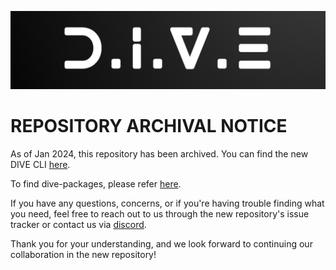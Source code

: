 ![DIVE](img/DIVE.png)

# REPOSITORY ARCHIVAL NOTICE 

As of Jan 2024, this repository has been archived. You can find the new DIVE CLI [here](https://github.com/HugoByte/DIVE).

To find dive-packages, please refer [here](https://github.com/HugoByte/dive-packages).

If you have any questions, concerns, or if you're having trouble finding what you need, feel free to reach out to us through the new repository's issue tracker or contact us via [discord](https://discord.gg/GyRQSBN3Cu).

Thank you for your understanding, and we look forward to continuing our collaboration in the new repository!